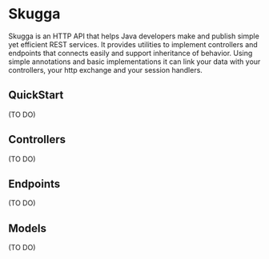 # Skugga
Skugga is an HTTP API that helps Java developers make and publish simple yet efficient REST services.
It provides utilities to implement controllers and endpoints that connects easily and support
inheritance of behavior. Using simple annotations and basic implementations it can link your
data with your controllers, your http exchange and your session handlers.

## QuickStart
(TO DO)

## Controllers
(TO DO)

## Endpoints
(TO DO)

## Models
(TO DO)
